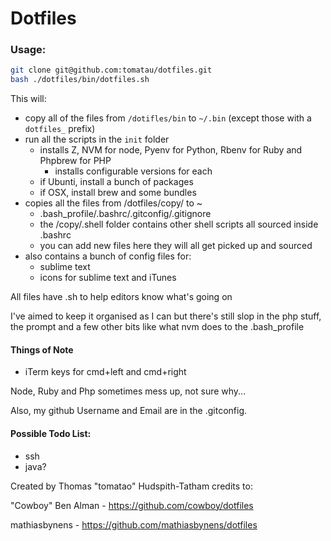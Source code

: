 # Dotfiles

### Usage:
```bash
git clone git@github.com:tomatau/dotfiles.git
bash ./dotfiles/bin/dotfiles.sh
```

This will:

- copy all of the files from `/dotifles/bin` to `~/.bin` (except those with a `dotfiles_` prefix)
- run all the scripts in the `init` folder
    - installs Z, NVM for node, Pyenv for Python, Rbenv for Ruby and Phpbrew for PHP
        - installs configurable versions for each
    - if Ubunti, install a bunch of packages
    - if OSX, install brew and some bundles
- copies all the files from /dotfiles/copy/ to ~
    - .bash_profile/.bashrc/.gitconfig/.gitignore
    - the /copy/.shell folder contains other shell scripts all sourced inside .bashrc
    - you can add new files here they will all get picked up and sourced
- also contains a bunch of config files for:
	- sublime text
	- icons for sublime text and iTunes

All files have .sh to help editors know what's going on

I've aimed to keep it organised as I can but there's still slop in the php stuff, the prompt and a few other bits like what nvm does to the .bash_profile

#### Things of Note

- iTerm keys for cmd+left and cmd+right

Node, Ruby and Php sometimes mess up, not sure why...

Also, my github Username and Email are in the .gitconfig.

#### Possible Todo List: 
- ssh
- java?

Created by Thomas "tomatao" Hudspith-Tatham
credits to:

"Cowboy" Ben Alman - https://github.com/cowboy/dotfiles

mathiasbynens - https://github.com/mathiasbynens/dotfiles